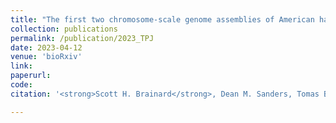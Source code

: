 ```yaml
---
title: "The first two chromosome-scale genome assemblies of American hazelnut enable comparative genomic analysis of the genus Corylus"
collection: publications
permalink: /publication/2023_TPJ
date: 2023-04-12
venue: 'bioRxiv'
link:
paperurl: 
code: 
citation: '<strong>Scott H. Brainard</strong>, Dean M. Sanders, Tomas Bruna, Shu Shenqiang, Julie C. Dawson, The first two chromosome-scale genome assemblies of American hazelnut enable comparative genomic analysis of the genus Corylus. <i>In Preparation</i> (2023)'

---
```


